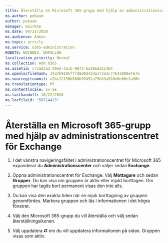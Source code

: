```yaml
---
title: Återställa en Microsoft 365-grupp med hjälp av administrationscentret för Exchange
ms.author: pebaum
author: pebaum
manager: mnirkhe
ms.date: 04/21/2020
ms.audience: Admin
ms.topic: article
ms.service: o365-administration
ROBOTS: NOINDEX, NOFOLLOW
localization_priority: Normal
ms.collection: Adm_O365
ms.assetid: c73ad2a3-39ed-4acb-9872-6a38eda11464
ms.openlocfilehash: 34d7b9195ff7d8d8d43da173a4c77643080ef67e
ms.sourcegitcommit: e2bc22150b58db99452a79b33a926e0e66e2a98b
ms.translationtype: MT
ms.contentlocale: sv-SE
ms.lasthandoff: 10/22/2020
ms.locfileid: "50714413"
---
```

# <a name="restore-a-microsoft-365-group-using-the-exchange-admin-center"></a>Återställa en Microsoft 365-grupp med hjälp av administrationscentret för Exchange

1. I det vänstra navigeringsfältet i administrationscentret för Microsoft 365 expanderar du **Administrationscenter** och väljer sedan **Exchange.**
    
2. Öppna administrationscentret för Exchange. Välj **Mottagare** och sedan **Grupper**. Du kan visa om gruppen är aktiv eller mjukt borttagen. Om gruppen har tagits bort permanent visas den inte alls.
    
3. Du kan visa den exakta tiden när en mjuk borttagning av gruppen genomfördes. Markera gruppen och läs i informationen i det högra fönstret.
    
4. Välj den Microsoft 365-grupp du vill återställa och välj sedan återställningsikonen.
    
5. Välj uppdatera ![Ikonen Uppdatera](media/6464df90-2a91-4c1f-92a6-9a38c7696ac3.gif) om du vill uppdatera informationen på sidan. Gruppen visas som aktiv. 
    

